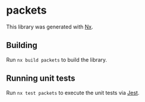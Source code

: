# packets

This library was generated with [Nx](https://nx.dev).

## Building

Run `nx build packets` to build the library.

## Running unit tests

Run `nx test packets` to execute the unit tests via [Jest](https://jestjs.io).
